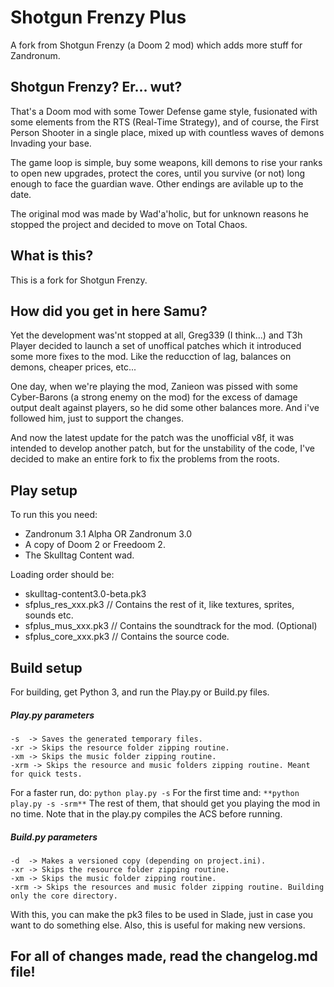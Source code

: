 # Shotgun Frenzy Plus
A fork from Shotgun Frenzy (a Doom 2 mod) which adds more stuff for Zandronum.

## Shotgun Frenzy? Er... wut?
That's a Doom mod with some Tower Defense game style, fusionated with some elements from the RTS (Real-Time Strategy), and of course, the First Person Shooter in a single place, mixed up with countless waves of demons Invading your base.

The game loop is simple, buy some weapons, kill demons to rise your ranks to open new upgrades, protect the cores, until you survive (or not) long enough to face the guardian wave. Other endings are avilable up to the date.

The original mod was made by Wad'a'holic, but for unknown reasons he stopped the project and decided to move on Total Chaos.

## What is this?
This is a fork for Shotgun Frenzy.

## How did you get in here Samu?
Yet the development was'nt stopped at all, Greg339 (I think...) and T3h Player decided to launch a set of unoffical patches which it introduced some more fixes to the mod. Like the reducction of lag, balances on demons, cheaper prices, etc...

One day, when we're playing the mod, Zanieon was pissed with some Cyber-Barons (a strong enemy on the mod) for the excess of damage output dealt against players, so he did some other balances more. And i've followed him, just to support the changes.

And now the latest update for the patch was the unofficial v8f, it was intended to develop another patch, but for the unstability of the code, I've decided to make an entire fork to fix the problems from the roots. 

## Play setup

To run this you need:
* Zandronum 3.1 Alpha OR Zandronum 3.0
* A copy of Doom 2 or Freedoom 2.
* The Skulltag Content wad.

Loading order should be:
* skulltag-content3.0-beta.pk3
* sfplus_res_xxx.pk3  // Contains the rest of it, like textures, sprites, sounds etc.
* sfplus_mus_xxx.pk3  // Contains the soundtrack for the mod. (Optional)
* sfplus_core_xxx.pk3 // Contains the source code.

## Build setup

For building, get Python 3, and run the Play.py or Build.py files.

##### Play.py parameters
	-s  -> Saves the generated temporary files.
	-xr -> Skips the resource folder zipping routine.
	-xm -> Skips the music folder zipping routine.
	-xrm -> Skips the resource and music folders zipping routine. Meant for quick tests.
For a faster run, do:
``` python play.py -s ```
For the first time and:
``` **python play.py -s -srm** ```
The rest of them, that should get you playing the mod in no time. Note that in the play.py compiles the ACS before running.

##### Build.py parameters
	-d  -> Makes a versioned copy (depending on project.ini).
	-xr -> Skips the resource folder zipping routine.
	-xm -> Skips the music folder zipping routine.
	-xrm -> Skips the resources and music folder zipping routine. Building only the core directory.
With this, you can make the pk3 files to be used in Slade, just in case you want to do something else. Also, this is useful for making new versions.

## For all of changes made, read the changelog.md file!
